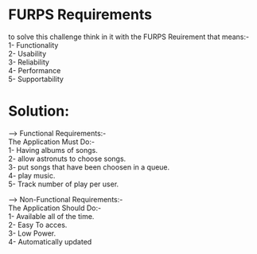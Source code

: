 # FURPS Requirements
to solve this challenge think in it with the FURPS Reuirement that means:- <br />
1- Functionality <br />
2- Usability <br />
3- Reliability <br />
4- Performance <br />
5- Supportability <br />

# Solution:
--> Functional Requirements:- <br />
The Application Must Do:- <br />
1- Having albums of songs. <br />
2- allow astronuts to choose songs. <br />
3- put songs that have been choosen in a queue. <br />
4- play music. <br />
5- Track number of play per user. <br />

--> Non-Functional Requirements:- <br />
The Application Should Do:- <br />
1- Available all of the time. <br />
2- Easy To acces. <br />
3- Low Power. <br />
4- Automatically updated <br />

